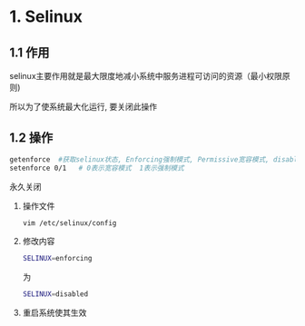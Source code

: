 # 1. Selinux

## 1.1 作用

selinux主要作用就是最大限度地减小系统中服务进程可访问的资源（最小权限原则)

所以为了使系统最大化运行, 要关闭此操作

## 1.2 操作

```bash
getenforce  #获取selinux状态, Enforcing强制模式, Permissive宽容模式, disabled关闭模式
setenforce 0/1   # 0表示宽容模式  1表示强制模式
```

永久关闭

1. 操作文件

   ```bash
   vim /etc/selinux/config
   ```

   

2. 修改内容

   ```bash
   SELINUX=enforcing
   ```

   为

   ```bash
   SELINUX=disabled
   ```

3. 重启系统使其生效

